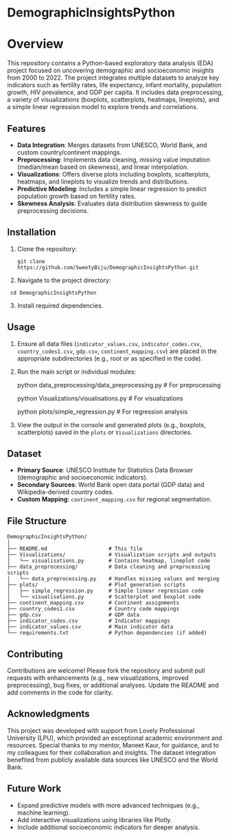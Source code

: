 # DemographicInsightsPython

# Overview
This repository contains a Python-based exploratory data analysis (EDA) project focused on uncovering demographic and socioeconomic insights from 2000 to 2022. The project integrates multiple datasets to analyze key indicators such as fertility rates, life expectancy, infant mortality, population growth, HIV prevalence, and GDP per capita. It includes data preprocessing, a variety of visualizations (boxplots, scatterplots, heatmaps, lineplots), and a simple linear regression model to explore trends and correlations.

## Features
- **Data Integration**: Merges datasets from UNESCO, World Bank, and custom country/continent mappings.
- **Preprocessing**: Implements data cleaning, missing value imputation (median/mean based on skewness), and linear interpolation.
- **Visualizations**: Offers diverse plots including boxplots, scatterplots, heatmaps, and lineplots to visualize trends and distributions.
- **Predictive Modeling**: Includes a simple linear regression to predict population growth based on fertility rates.
- **Skewness Analysis**: Evaluates data distribution skewness to guide preprocessing decisions.

## Installation
1. Clone the repository:
   ```
   git clone https://github.com/SweetyBiju/DemographicInsightsPython.git

2. Navigate to the project directory:
  ```
   cd DemographicInsightsPython
 ```  
   
3. Install required dependencies.

 ## Usage
1. Ensure all data files (`indicator_values.csv`, `indicator_codes.csv`, `country_codes1.csv`, `gdp.csv`, `continent_mapping.csv`) are placed in the appropriate subdirectories (e.g., root or as specified in the code).
2. Run the main script or individual modules:
   
     python data_preprocessing/data_preprocessing.py  # For preprocessing
   
     python Visualizations/visualisations.py          # For visualizations

     python plots/simple_regression.py                # For regression analysis
   
4. View the output in the console and generated plots (e.g., boxplots, scatterplots) saved in the `plots` or `Visualizations` directories.

## Dataset
- **Primary Source**: UNESCO Institute for Statistics Data Browser (demographic and socioeconomic indicators).
- **Secondary Sources**: World Bank open data portal (GDP data) and Wikipedia-derived country codes.
- **Custom Mapping**: `continent_mapping.csv` for regional segmentation.

## File Structure
```
DemographicInsightsPython/
│
├── README.md                    # This file
├── Visualizations/              # Visualization scripts and outputs
│   └── visualisations.py        # Contains heatmap, lineplot code
├── data_preprocessing/          # Data cleaning and preprocessing scripts
│   └── data_preprocessing.py    # Handles missing values and merging
├── plots/                       # Plot generation scripts
│   ├── simple_regression.py     # Simple linear regression code
│   └── visualisations.py        # Scatterplot and boxplot code
├── continent_mapping.csv        # Continent assignments
├── country_codes1.csv           # Country code mappings
├── gdp.csv                      # GDP data
├── indicator_codes.csv          # Indicator mappings
├── indicator_values.csv         # Main indicator data
└── requirements.txt             # Python dependencies (if added)
```

## Contributing
Contributions are welcome! Please fork the repository and submit pull requests with enhancements (e.g., new visualizations, improved preprocessing), bug fixes, or additional analyses. Update the README and add comments in the code for clarity.

## Acknowledgments
This project was developed with support from Lovely Professional University (LPU), which provided an exceptional academic environment and resources. Special thanks to my mentor, Maneet Kaur, for guidance, and to my colleagues for their collaboration and insights. The dataset integration benefited from publicly available data sources like UNESCO and the World Bank.

## Future Work
- Expand predictive models with more advanced techniques (e.g., machine learning).
- Add interactive visualizations using libraries like Plotly.
- Include additional socioeconomic indicators for deeper analysis.


